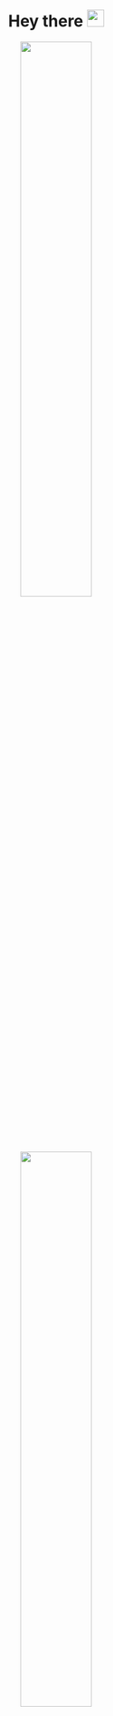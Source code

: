 <div id="header" align="center">
  <h1>
  Hey there
  <img src="https://media.giphy.com/media/hvRJCLFzcasrR4ia7z/giphy.gif" width="30px"/>
</h1>
</div>

<p align="center">
  <img height="50%" width="auto" src ="https://github-readme-stats-vjns.vercel.app/api?username=rel1nce&show_icons=true&count_private=true&theme=city_lights&hide_border=true&hide=issues,contribs&bg_color=00000000">
  <img height="50%" width="auto" src ="https://github-readme-stats-vjns.vercel.app/api/top-langs/?username=rel1nce&layout=compact&hide_border=true&theme=city_lights&bg_color=00000000&langs_count=6&hide=jupyter%20notebook,tex,css,php">
  <br>
  <br>
  <img src ="https://github-readme-streak-stats.herokuapp.com?user=rel1nce&theme=city_lights&hide_border=true&background=FFFFFF00&mode=weekly">
  <br>
</p>
